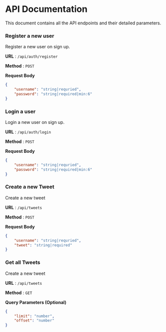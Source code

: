 # API Documentation
This document contains all the API endpoints and their detailed parameters.

### Register a new user

Register a new user on sign up.

**URL** : `/api/auth/register`

**Method** : `POST`

**Request Body**

```json
{
    "username": "string|requried",
    "password": "string|required|min:6"
}
```

### Login a user

Login a new user on sign up.

**URL** : `/api/auth/login`

**Method** : `POST`

**Request Body**

```json
{
    "username": "string|requried",
    "password": "string|required|min:6"
}
```


### Create a new Tweet

Create a new tweet

**URL** : `/api/tweets`

**Method** : `POST`

**Request Body**

```json
{
    "username": "string|requried",
    "tweet": "string|required"
}
```

### Get all Tweets

Create a new tweet

**URL** : `/api/tweets`

**Method** : `GET`

**Query Parameters (Optional)**
```json
{
    "limit": "number",
    "offset": "number"
}
```


